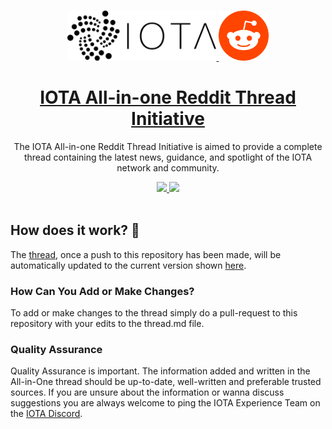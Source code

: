 <p align="center">
  <br>
  <a href="https://www.iota.org">
    <img height="80px" src="resources/images/Iota_logo.png"/>
  </a>
  <a href="https://www.reddit.com/r/IOTA">
    <img height="80px" src="resources/images/reddit-logo.png"/>
  </a>
</p>



<h1 align="center"><a href="https://www.iota.org"> IOTA All-in-one Reddit Thread Initiative</a></h1>

<p align="center">The IOTA All-in-one Reddit Thread Initiative is aimed to provide a complete thread containing the latest news, guidance, and spotlight of the IOTA network and community.</p>

<p align="center">
  <a title="MIT License" href="LICENSE">
    <img src="https://img.shields.io/github/license/gridsome/gridsome.svg?style=flat-square&label=License&colorB=6cc24a">
  </a>
  <a title="Follow on Twitter" href="https://twitter.com/iota">
    <img src="https://img.shields.io/twitter/follow/iota.svg?style=social&label=Follow%20@iota">
  </a>
  <br>
  <br>
</p>

## How does it work?  🤔
The [thread](link), once a push to this repository has been made, will be automatically updated to the current version shown [here](THREAD.md). 

### How Can You Add or Make Changes?

To add or make changes to the thread simply do a pull-request to this repository with your edits to the thread.md file. 

### Quality Assurance

Quality Assurance is important. The information added and written in the All-in-One thread should be up-to-date, well-written and preferable trusted sources. If you are unsure about the information or wanna discuss suggestions you are always welcome to ping the IOTA Experience Team on the [IOTA Discord](https://discord.iota.org).




